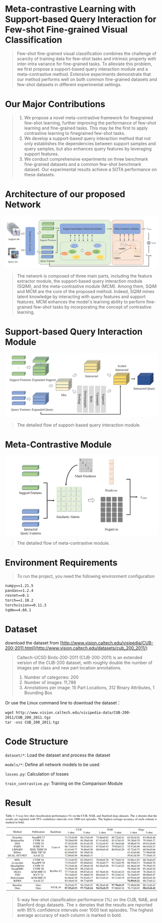 # Meta-contrastive Learning with Support-based Query Interaction for Few-shot Fine-grained Visual Classification

> Few-shot fine-grained visual classification combines the challenge of scarcity of training data for few-shot tasks and intrinsic property with inter-intra variance for fine-grained tasks. To alleviate this problem, we first propose a support-based query interaction module and a meta-contrastive method. Extensive experiments demonstrate that our method performs well on both common fine-grained datasets and few-shot datasets in different experimental settings.

# Our Major Contributions

> 1. We propose a novel meta-contrastive framework for finegrained few-shot learning, further improving the performance of few-shot learning and fine-grained tasks. This may be the first to apply contrastive learning to finegrained few-shot tasks.
> 2. We develop a support-based query interaction method that not only establishes the dependencies between support samples and query samples, but also enhances query features by leveraging support features.
> 3. We conduct comprehensive experiments on three benchmark fine-grained datasets and a common few-shot benchmark dataset. Our experimental results achieve a SOTA performance on these datasets.

# Architecture of our proposed Network

![image-20231016210225341](./pictures/1.png)

> The network is composed of three main parts, including the feature extractor module, the support-based query interaction module (SQIM), and the meta-contrastive module (MCM). Among them, SQIM and MCM are the core of the proposed method. Indeed, SQIM mines latent knowledge by interacting with query features and support features. MCM enhances the model's learning ability to perform fine-grained few-shot tasks by incorporating the concept of contrastive learning.

# Support-based Query Interaction Module

<img src="./pictures/3.png" alt="image-20231016212731788" style="zoom:150%;" />

> The detailed flow of support-based query interaction module.

# Meta-Contrastive Module

<img src="./pictures/4.png" alt="image-20231016212851060" style="zoom:150%;" />

> The detailed flow of meta-contrastive module.

# Environment Requirements

> To run the project, you need the following environment configuration

``````
numpy==1.21.5
pandas==1.2.4
resnet==0.1
torch==1.10.2
torchvision==0.11.3
tqdm==4.66.1
``````
# Dataset
download the dataset from [http://www.vision.caltech.edu/visipedia/CUB-200-2011.html](http://www.vision.caltech.edu/datasets/cub_200_2011/)<br>
>Caltech-UCSD Birds-200-2011 (CUB-200-2011) is an extended version of the CUB-200 dataset, with roughly double the number of images per class and new part location annotations.
>1. Number of categories: 200
>2. Number of images: 11,788
>3. Annotations per image: 15 Part Locations, 312 Binary Attributes, 1 Bounding Box<br>

Or use the Linux command line to download the dataset：
```
wget http://www.vision.caltech.edu/visipedia-data/CUB-200-2011/CUB_200_2011.tgz 
tar -xvz CUB_200_2011.tgz
```
# Code Structure
`dataset/*`: Load the dataset and process the dataset

`models/*`: Define all network models to be used

`losses.py`: Calculation of losses

`train_contrastive.py`: Training on the Comparison Module

# Result
![image-20231016210844054](./pictures/2.png)

> 5-way few-shot classification performance (%) on the CUB, NAB, and Stanford dogs datasets. The ± denotes that the results are reported with 95% confidence intervals over 1000 test episodes. The highest average accuracy of each column is marked in bold.

